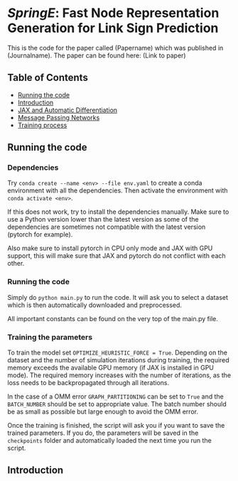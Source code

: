 # *SpringE*: Fast Node Representation Generation for Link Sign Prediction

This is the code for the paper called (Papername) which was published in (Journalname). The paper can be found here: (Link to paper)

## Table of Contents

- [Running the code](#running-the-code)
- [Introduction](#introduction)
- [JAX and Automatic Differentiation](#jax-and-automatic-differentiation)
- [Message Passing Networks](#message-passing-networks)
- [Training process](#training-process)


## Running the code

### Dependencies

Try ``conda create --name <env> --file env.yaml`` to create a conda environment with all the dependencies. Then activate the environment with ``conda activate <env>``.

If this does not work, try to install the dependencies manually. Make sure to use a Python version lower than the latest version as some of the dependencies are sometimes not compatible with the latest version (pytorch for example). 

Also make sure to install pytorch in CPU only mode and JAX with GPU support, this will make sure that JAX and pytorch do not conflict with each other.

### Running the code

Simply do ``python main.py`` to run the code. It will ask you to select a dataset which is then automatically downloaded and preprocessed. 

All important constants can be found on the very top of the main.py file. 

### Training the parameters

To train the model set ``OPTIMIZE_HEURISTIC_FORCE = True``. Depending on the dataset and the number of simulation iterations during training, the required memory exceeds the available GPU memory (if JAX is installed in GPU mode). The required memory increases with the number of iterations, as the loss needs to be backpropagated through all iterations.

In the case of a OMM error ``GRAPH_PARTITIONING`` can be set to ``True`` and the ``BATCH_NUMBER`` should be set to appropriate value. The batch number should be as small as possible but large enough to avoid the OMM error.

Once the training is finished, the script will ask you if you want to save the trained parameters. If you do, the parameters will be saved in the ``checkpoints`` folder and automatically loaded the next time you run the script.

## Introduction